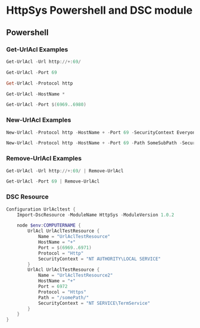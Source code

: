 # HttpSys Powershell and DSC module

## Powershell

### Get-UrlAcl Examples

```powershell
Get-UrlAcl -Url http://+:69/

Get-UrlAcl -Port 69

Get-UrlAcl -Protocol http

Get-UrlAcl -HostName *

Get-UrlAcl -Port $(6969..6980)
```

### New-UrlAcl Examples

```powershell
New-UrlAcl -Protocol http -HostName + -Port 69 -SecurityContext Everyone

New-UrlAcl -Protocol http -HostName + -Port 69 -Path SomeSubPath -SecurityContext Everyone
```

### Remove-UrlAcl Examples

```powershell
Get-UrlAcl -Url http://+:69/ | Remove-UrlAcl

Get-UrlAcl -Port 69 | Remove-UrlAcl
```

### DSC Resource

```powershell
Configuration UrlAcltest {
    Import-DscResource -ModuleName HttpSys -ModuleVersion 1.0.2

    node $env:COMPUTERNAME {
        UrlAcl UrlAclTestResource {
            Name = "UrlAclTestResource"
            HostName = "+"
            Port = $(6969..6971)
            Protocol = "Http"
            SecurityContext = "NT AUTHORITY\LOCAL SERVICE"
        }
        UrlAcl UrlAclTestResource {
            Name = "UrlAclTestResource2"
            HostName = "+"
            Port = 6972
            Protocol = "Https"
            Path = "/somePath/"
            SecurityContext = "NT SERVICE\TermService"
        }
    }
}
```